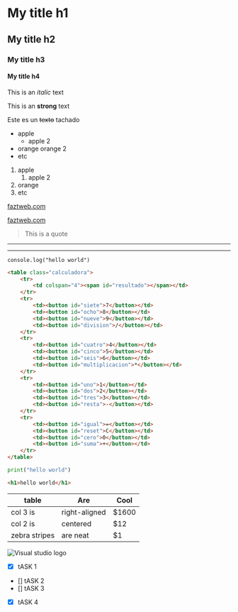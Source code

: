 <!-- HEADINGS-->

# My title h1
## My title h2
### My title h3
#### My title h4

<!-- italic-->
This is an *italic* text

<!-- strong-->
This is an **strong** text

<!-- tachado (strikethrough)-->
Este es un ~~texto~~ tachado


<!-- UL -->
* apple
    * apple 2
* orange
    orange 2
* etc

<!-- OL -->
1. apple
    1. apple 2
2. orange
3. etc


<!-- Generar enlaces-->
[faztweb.com](https://faztweb.com)

[faztweb.com](https://faztweb.com "custom web")


<!-- Generar una cita-->
>This is a quote

<!-- Generar lineas hr-->
---
___ 

`console.log("hello world")`



<!-- Para copiar bloques de codigos-->
```html
<table class="calculadora">
    <tr>
        <td colspan="4"><span id="resultado"></span></td>
    </tr>
    <tr>
        <td><button id="siete">7</button></td>
        <td><button id="ocho">8</button></td>
        <td><button id="nueve">9</button></td>
        <td><button id="division">/</button></td>
    </tr>
    <tr>
        <td><button id="cuatro">4</button></td>
        <td><button id="cinco">5</button></td>
        <td><button id="seis">6</button></td>
        <td><button id="multiplicacion">*</button></td>
    </tr>
    <tr>
        <td><button id="uno">1</button></td>
        <td><button id="dos">2</button></td>
        <td><button id="tres">3</button></td>
        <td><button id="resta">-</button></td>
    </tr>
    <tr>
        <td><button id="igual">=</button></td>
        <td><button id="reset">C</button></td>
        <td><button id="cero">0</button></td>
        <td><button id="suma">+</button></td>
    </tr>
</table>
```

```python
print("hello world")
```

```html
<h1>hello world</h1>
```


<!--Para crear tablas-->
|table   |Are    |Cool   |
|-------  |-------|-------|
|col 3 is|right-aligned|$1600|
|col 2 is|centered|$12|
|zebra stripes|are neat|$1|


<!--Imagenes-->
![Visual studio logo](https://imgs.search.brave.com/kdBPStwvUYWtCf_FEnrdURqlQgd8v2510N0G5xmF5OI/rs:fit:832:225:1/g:ce/aHR0cHM6Ly90c2Ux/Lm1tLmJpbmcubmV0/L3RoP2lkPU9JUC4x/dHN5RmR5dXdMS1dJ/ZWV5Q3BacElRSGFF/TyZwaWQ9QXBp "vscode logo")

<!--GitHub MARKDOWN-->

* [X] tASK 1
* [] tASK 2
* [] tASK 3
* [X] tASK 4